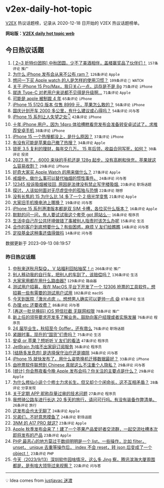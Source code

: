 # v2ex-daily-hot-topic

[V2EX](https://www.v2ex.com/) 热议话题榜，记录从 2020-12-18 日开始的 V2EX 热议话题榜单。

**网站版：[V2EX daily hot topic web](https://boojack.github.io/v2ex-daily-hot-topic-web/)**

## 今日热议话题

<!-- TODAY BEGIN -->

1. [[ 2~3 折特价团购] 中秋团圆，少不了美酒相伴，盖楼赢奖品了伙伴们！](https://www.v2ex.com/t/973262) `157条评论` `推广`
1. [为什么 iPhone 发布会从来不公布 ram？](https://www.v2ex.com/t/973242) `126条评论` `Apple`
1. [想问一下买 Apple watch 的人是怎样的使用习惯？](https://www.v2ex.com/t/973214) `109条评论` ` WATCH`
1. [关于 iPhone 15 Pro/Max，我只关心一点，运存是不是 8g](https://www.v2ex.com/t/973212) `75条评论` `iPhone`
1. [就连 Type-C 对老用户来说都不见得是升级啊...](https://www.v2ex.com/t/973294) `71条评论` `Apple`
1. [可能是 apple 被制裁 4 年](https://www.v2ex.com/t/973335) `65条评论` `iPhone`
1. [iPhone 15 512G 版本 仅售 8999 元，苹果怎么敢的？](https://www.v2ex.com/t/973284) `56条评论` `iPhone`
1. [国庆计划开车 2000 多公里，有什么建议或心得吗？](https://www.v2ex.com/t/973375) `54条评论` `问与答`
1. [iPhone 15 系列让人失望之处👇](https://www.v2ex.com/t/973278) `42条评论` `iPhone`
1. [十年 iPhone 用户，因为 14pro 体验槽糕看完发布会准备转安卓试试了，求推荐安卓手机](https://www.v2ex.com/t/973410) `38条评论` `iPhone`
1. [iPhone 15 一个热搜都没上，是什么原因？](https://www.v2ex.com/t/973391) `37条评论` `iPhone`
1. [有没有可能是苹果自己撤了热搜？](https://www.v2ex.com/t/973269) `34条评论` `Apple`
1. [锁死 3.5 复利的理财，每年交几万， 15 年后领，收益合同写死，如何？](https://www.v2ex.com/t/973373) `30条评论` `投资`
1. [2023 年了， 6000 来块的手机还是 128g 起步，没有高刷和快充，苹果就这么容易收割？](https://www.v2ex.com/t/973254) `29条评论` `iPhone`
1. [好奇大家买 Apple Watch 的用来做什么？](https://www.v2ex.com/t/973393) `27条评论` `Apple`
1. [戒烟中，做什么事可以替代抽烟的惯性事件。](https://www.v2ex.com/t/973392) `24条评论` `问与答`
1. [12345 投诉吸烟被驳回, 原因是法律没有禁止写字楼吸烟.](https://www.v2ex.com/t/973263) `23条评论` `职场话题`
1. [探讨，人该如何面对无尽虚空中的孤独与恐惧](https://www.v2ex.com/t/973303) `22条评论` `随想`
1. [没有长焦的 15 为什么比 14 多了一个 2 倍光学变焦](https://www.v2ex.com/t/973332) `21条评论` `Apple`
1. [大家旧手机换电池上哪换？](https://www.v2ex.com/t/973356) `19条评论` `问与答`
1. [iPhone 15 系列港澳版本都是双 SIM 卡槽，各位买什么版本？](https://www.v2ex.com/t/973379) `16条评论` `Apple`
1. [默默的问一问，有人要试试我这个套壳 gpt 网站么···](https://www.v2ex.com/t/973323) `16条评论` `程序员`
1. [生活中自己在公共环境做错了事被别人指责时该怎么办呢](https://www.v2ex.com/t/973383) `15条评论` `生活`
1. [合作的客户到底想要什么？有些困惑，麻烦 V 友们给瞧瞧](https://www.v2ex.com/t/973343) `14条评论` `问与答`
1. [定投基金这种事还值得做吗](https://www.v2ex.com/t/973320) `14条评论` `问与答`

数据更新于 2023-09-13 08:19:57

<!-- TODAY END -->

### 昨日热议话题

<!-- YESTERDAY BEGIN -->

1. [中秋来送秋月梨😋， V 站福利回帖抽奖！🔥](https://www.v2ex.com/t/972945) `266条评论` `推广`
1. [别人移动我的自行车，把别人的车刮了，该赔偿吗？](https://www.v2ex.com/t/972977) `136条评论` `生活`
1. [大家家用都在用什么路由器?](https://www.v2ex.com/t/972992) `129条评论` `路由器`
1. [测试用户招募，我在 MacOS 平台下开发了一个 12306 抢票的工具软件，想招募一些有需要的测试用户试用](https://www.v2ex.com/t/972941) `102条评论` `macOS`
1. [今天到医院「激光点痣 」，想想男人确实可以更帅一点 😄](https://www.v2ex.com/t/972916) `87条评论` `生活`
1. [办理 etc 还要收费？](https://www.v2ex.com/t/972910) `86条评论` `问与答`
1. [[再送一批兑换码] iOS 短信拦截 无联网权限](https://www.v2ex.com/t/972892) `78条评论` `推广`
1. [新上任的领导要求开发多了解业务，鼓励向客户经理或者实施发展](https://www.v2ex.com/t/972956) `76条评论` `程序员`
1. [24 届毕业生，秋招至今 0offer，还有救么](https://www.v2ex.com/t/972895) `76条评论` `职场话题`
1. [紧跟时事，现在的“国货”们贵吗？](https://www.v2ex.com/t/972931) `75条评论` `生活`
1. [安卓 or 苹果？想听听 V 友们的看法](https://www.v2ex.com/t/973118) `47条评论` `程序员`
1. [JetBrain 为啥不出家庭订阅服务](https://www.v2ex.com/t/973019) `36条评论` `程序员`
1. [[结肠多发息肉] 是选择保守治疗还是摘除](https://www.v2ex.com/t/972902) `34条评论` `问与答`
1. [iPhone 15 就快发布了，用什么姿势换机迁移数据最好？](https://www.v2ex.com/t/973132) `33条评论` `iPhone`
1. [由抢票软件联想到 Chinese 真就这么不注重个人隐私？](https://www.v2ex.com/t/973108) `29条评论` `问与答`
1. [[统计] 你会熬夜看今晚 Apple 发布会吗？你关注的主要点是什么？](https://www.v2ex.com/t/973078) `29条评论` `Apple`
1. [为什么修仙小说个个修士力求长生，但又却个个闲命长，这不互相矛盾？](https://www.v2ex.com/t/972938) `28条评论` `分享发现`
1. [关于定期 APP 昵称存量过审的技术问题](https://www.v2ex.com/t/973111) `27条评论` `程序员`
1. [我想骑公路车进行长达 20 多天的旅行，请问可行吗。有没有装备作弊清单。](https://www.v2ex.com/t/973069) `26条评论` `旅行`
1. [这发布会也太无聊了](https://www.v2ex.com/t/973182) `24条评论` `Apple`
1. [兄弟们，不好意思摸鱼了](https://www.v2ex.com/t/972942) `24条评论` `职场话题`
1. [3NM 的 A17 PRO 就这?](https://www.v2ex.com/t/973183) `23条评论` `Apple`
1. [Apple 秋季发布会来了！建了一个苹果产品爱好者交流群，一起交流吐槽本次即将发布的产品](https://www.v2ex.com/t/973067) `23条评论` `Apple`
1. [PHP 最恶心的地方莫过于数组明明是一个 list，一些操作，比如 filter， unset， unique 去重等操作后， index 不会 reset，转 json 后变成了一个 object！](https://www.v2ex.com/t/973000) `23条评论` `PHP`
1. [今天（2023/9/13）深圳软件园啥情况，这么多 Jing 察，腾讯滨海大厦周围都是，是有啥大领导过来视察？](https://www.v2ex.com/t/972915) `22条评论` `问与答`

<!-- YESTERDAY END -->

---

💡 Idea comes from [justjavac 迷渡](https://github.com/justjavac/)
